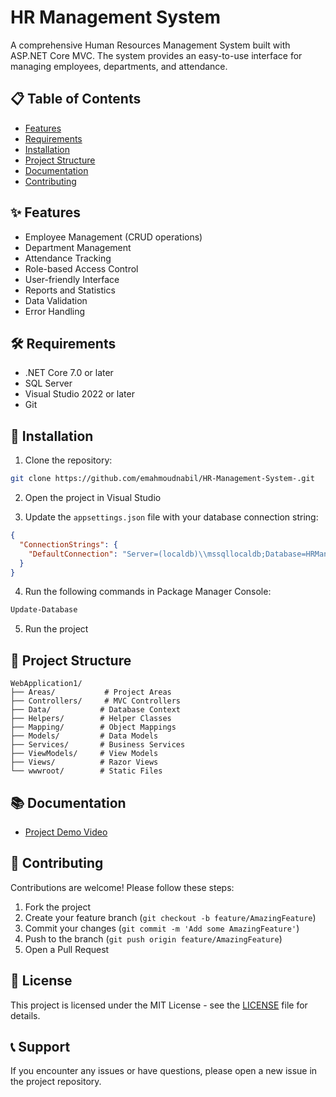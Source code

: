 # HR Management System

A comprehensive Human Resources Management System built with ASP.NET Core MVC. The system provides an easy-to-use interface for managing employees, departments, and attendance.

## 📋 Table of Contents
- [Features](#features)
- [Requirements](#requirements)
- [Installation](#installation)
- [Project Structure](#project-structure)
- [Documentation](#documentation)
- [Contributing](#contributing)

## ✨ Features
- Employee Management (CRUD operations)
- Department Management
- Attendance Tracking
- Role-based Access Control
- User-friendly Interface
- Reports and Statistics
- Data Validation
- Error Handling

## 🛠 Requirements
- .NET Core 7.0 or later
- SQL Server
- Visual Studio 2022 or later
- Git

## 🚀 Installation

1. Clone the repository:
```bash
git clone https://github.com/emahmoudnabil/HR-Management-System-.git
```

2. Open the project in Visual Studio

3. Update the `appsettings.json` file with your database connection string:
```json
{
  "ConnectionStrings": {
    "DefaultConnection": "Server=(localdb)\\mssqllocaldb;Database=HRManagementDB;Trusted_Connection=True;MultipleActiveResultSets=true"
  }
}
```

4. Run the following commands in Package Manager Console:
```bash
Update-Database
```

5. Run the project

## 📁 Project Structure
```
WebApplication1/
├── Areas/           # Project Areas
├── Controllers/     # MVC Controllers
├── Data/           # Database Context
├── Helpers/        # Helper Classes
├── Mapping/        # Object Mappings
├── Models/         # Data Models
├── Services/       # Business Services
├── ViewModels/     # View Models
├── Views/          # Razor Views
└── wwwroot/        # Static Files
```

## 📚 Documentation
- [Project Demo Video](https://youtu.be/8OGdXcPMJus)

## 🤝 Contributing
Contributions are welcome! Please follow these steps:
1. Fork the project
2. Create your feature branch (`git checkout -b feature/AmazingFeature`)
3. Commit your changes (`git commit -m 'Add some AmazingFeature'`)
4. Push to the branch (`git push origin feature/AmazingFeature`)
5. Open a Pull Request

## 📝 License
This project is licensed under the MIT License - see the [LICENSE](LICENSE) file for details.

## 📞 Support
If you encounter any issues or have questions, please open a new issue in the project repository.
